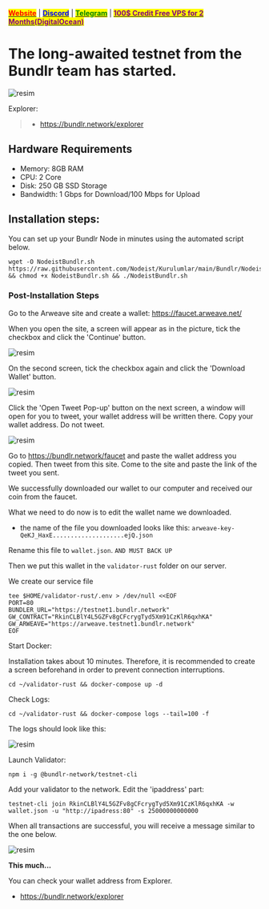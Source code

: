 &#x20;                             [<mark style="color:red;">**Website**</mark>](https://nodeist.net/) | [<mark style="color:blue;">**Discord**</mark>](https://discord.gg/ypx7mJ6Zzb) | [<mark style="color:green;">**Telegram**</mark>](https://t.me/noodeist) | [<mark style="color:purple;">**100$ Credit Free VPS for 2 Months(DigitalOcean)**</mark>](https://nodeist.net/)<mark style="color:purple;"></mark>



# The long-awaited testnet from the Bundlr team has started.

![resim](https://img2.teletype.in/files/92/35/92352e64-ee62-4cb0-a078-349ecad2b296.jpeg)


Explorer:
>- https://bundlr.network/explorer

## Hardware Requirements
- Memory: 8GB RAM
- CPU: 2 Core
- Disk: 250 GB SSD Storage
- Bandwidth: 1 Gbps for Download/100 Mbps for Upload

## Installation steps:
You can set up your Bundlr Node in minutes using the automated script below.
```
wget -O NodeistBundlr.sh https://raw.githubusercontent.com/Nodeist/Kurulumlar/main/Bundlr/NodeistBundlr.sh && chmod +x NodeistBundlr.sh && ./NodeistBundlr.sh
```

### Post-Installation Steps
Go to the Arweave site and create a wallet:
https://faucet.arweave.net/

When you open the site, a screen will appear as in the picture, tick the checkbox and click the 'Continue' button.

![resim](https://i.hizliresim.com/dcsodu9.png)

On the second screen, tick the checkbox again and click the 'Download Wallet' button.

![resim](https://i.hizliresim.com/mmypjxp.png)

Click the 'Open Tweet Pop-up' button on the next screen, a window will open for you to tweet, your wallet address will be written there.
Copy your wallet address. Do not tweet.

![resim](https://i.hizliresim.com/a7tw0uu.png)

Go to https://bundlr.network/faucet and paste the wallet address you copied. Then tweet from this site.
Come to the site and paste the link of the tweet you sent.

We successfully downloaded our wallet to our computer and received our coin from the faucet.

What we need to do now is to edit the wallet name we downloaded.

- the name of the file you downloaded looks like this:
`arweave-key-QeKJ_HaxE....................ejQ.json`

Rename this file to `wallet.json`. `AND MUST BACK UP`

Then we put this wallet in the `validator-rust` folder on our server.

We create our service file
```
tee $HOME/validator-rust/.env > /dev/null <<EOF
PORT=80
BUNDLER_URL="https://testnet1.bundlr.network"
GW_CONTRACT="RkinCLBlY4L5GZFv8gCFcrygTyd5Xm91CzKlR6qxhKA"
GW_ARWEAVE="https://arweave.testnet1.bundlr.network"
EOF
```

Start Docker:

Installation takes about 10 minutes. Therefore, it is recommended to create a screen beforehand in order to prevent connection interruptions.

```
cd ~/validator-rust && docker-compose up -d
```

Check Logs:
```
cd ~/validator-rust && docker-compose logs --tail=100 -f
```

The logs should look like this:

![resim](https://i.hizliresim.com/cyq2y47.png)

Launch Validator:
```
npm i -g @bundlr-network/testnet-cli
```

Add your validator to the network. Edit the 'ipaddress' part:
```
testnet-cli join RkinCLBlY4L5GZFv8gCFcrygTyd5Xm91CzKlR6qxhKA -w wallet.json -u "http://ipadress:80" -s 25000000000000
```

When all transactions are successful, you will receive a message similar to the one below.

![resim](https://i.hizliresim.com/9a8uzrb.png)



**This much...**

You can check your wallet address from Explorer.
- https://bundlr.network/explorer
